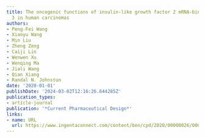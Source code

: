```yaml
---
title: The oncogenic functions of insulin-like growth factor 2 mRNA-binding protein
  3 in human carcinomas
authors:
- Peng-Fei Wang
- Xiaoyu Wang
- Min Liu
- Zheng Zeng
- Caiji Lin
- Wenwen Xu
- Wenqing Ma
- Jiali Wang
- Qian Xiang
- Randal N. Johnston
date: '2020-01-01'
publishDate: '2024-03-02T12:16:26.644285Z'
publication_types:
- article-journal
publication: '*Current Pharmaceutical Design*'
links:
- name: URL
  url: https://www.ingentaconnect.com/content/ben/cpd/2020/00000026/00000032/art00006
---
```

